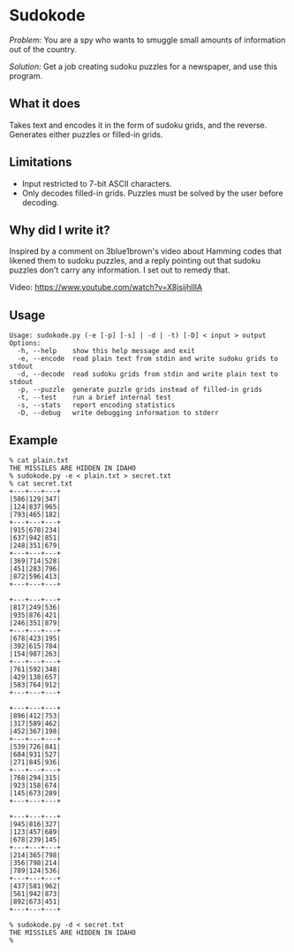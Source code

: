 Sudokode
========

*Problem:* You are a spy who wants to smuggle small amounts of
information out of the country.

*Solution:* Get a job creating sudoku puzzles for a newspaper,
and use this program.

What it does
------------
Takes text and encodes it in the form of sudoku grids, and the
reverse. Generates either puzzles or filled-in grids.

Limitations
-----------

* Input restricted to 7-bit ASCII characters.
* Only decodes filled-in grids. Puzzles must be solved by the
  user before decoding.

Why did I write it?
-------------------

Inspired by a comment on 3blue1brown's video about Hamming codes that
likened them to sudoku puzzles, and a reply pointing out that sudoku
puzzles don't carry any information. I set out to remedy that.

Video: https://www.youtube.com/watch?v=X8jsijhllIA

Usage
-----
```
Usage: sudokode.py (-e [-p] [-s] | -d | -t) [-D] < input > output
Options:
  -h, --help    show this help message and exit
  -e, --encode  read plain text from stdin and write sudoku grids to stdout
  -d, --decode  read sudoku grids from stdin and write plain text to stdout
  -p, --puzzle  generate puzzle grids instead of filled-in grids
  -t, --test    run a brief internal test
  -s, --stats   report encoding statistics
  -D, --debug   write debugging information to stderr
```

Example
-------
```
% cat plain.txt
THE MISSILES ARE HIDDEN IN IDAHO
% sudokode.py -e < plain.txt > secret.txt
% cat secret.txt
+---+---+---+
|586|129|347|
|124|837|965|
|793|465|182|
+---+---+---+
|915|678|234|
|637|942|851|
|248|351|679|
+---+---+---+
|369|714|528|
|451|283|796|
|872|596|413|
+---+---+---+

+---+---+---+
|817|249|536|
|935|876|421|
|246|351|879|
+---+---+---+
|678|423|195|
|392|615|784|
|154|987|263|
+---+---+---+
|761|592|348|
|429|138|657|
|583|764|912|
+---+---+---+

+---+---+---+
|896|412|753|
|317|589|462|
|452|367|198|
+---+---+---+
|539|726|841|
|684|931|527|
|271|845|936|
+---+---+---+
|768|294|315|
|923|158|674|
|145|673|289|
+---+---+---+

+---+---+---+
|945|816|327|
|123|457|689|
|678|239|145|
+---+---+---+
|214|365|798|
|356|798|214|
|789|124|536|
+---+---+---+
|437|581|962|
|561|942|873|
|892|673|451|
+---+---+---+

% sudokode.py -d < secret.txt
THE MISSILES ARE HIDDEN IN IDAHO
%
```
